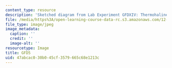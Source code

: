 ```yaml
---
content_type: resource
description: 'Sketched diagram from Lab Experiment GFDXIV: Thermohaline circulation.'
file: /media/https%3A/open-learning-course-data-rc.s3.amazonaws.com/12-003-atmosphere-ocean-and-climate-dynamics-fall-2008/47abcac030b045cf3579665c68e1213c_GFD5.jpg
file_type: image/jpeg
image_metadata:
  caption: ''
  credit: ''
  image-alt: ''
resourcetype: Image
title: GFD5
uid: 47abcac0-30b0-45cf-3579-665c68e1213c
---
```


